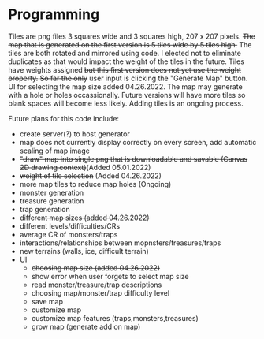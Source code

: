 # Programming

Tiles are png files 3 squares wide and 3 squares high, 207 x 207 pixels. 
~~The map that is generated on the first version is 5 tiles wide by 5 tiles high.~~
The tiles are both rotated and mirrored using code. 
I elected not to eliminate duplicates as that would impact the weight of the tiles in the future. 
Tiles have weights assigned ~~but this first version does not yet use the weight property.~~
~~So far the only~~ user input is clicking the "Generate Map" button. UI for selecting the map size added 04.26.2022.
The map may generate with a hole or holes occassionally. Future versions will have more tiles so blank spaces will become less likely. Adding tiles is an ongoing process.

Future plans for this code include:
- create server(?) to host generator
- map does not currently display correctly on every screen, add automatic scaling of map image
- ~~"draw" map into single png that is downloadable and savable (Canvas 2D drawing context)~~(Added 05.01.2022)
- ~~weight of tile selection~~ (Added 04.26.2022)
- more map tiles to reduce map holes (Ongoing)
- monster generation
- treasure generation
- trap generation
- ~~different map sizes (added 04.26.2022)~~
- different levels/difficulties/CRs
- average CR of monsters/traps
- interactions/relationships between mopnsters/treasures/traps
- new terrains (walls, ice, difficult terrain)
- UI
  - ~~choosing map size (added 04.26.2022)~~
  - show error when user forgets to select map size
  - read monster/treasure/trap descriptions
  - choosing map/monster/trap difficulty level
  - save map
  - customize map
  - customize map features (traps,monsters,treasures)
  - grow map (generate add on map)
